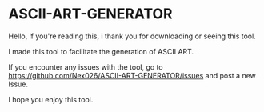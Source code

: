 # ASCII-ART-GENERATOR

Hello, if you're reading this, i thank you for downloading or seeing this tool.

I made this tool to facilitate the generation of ASCII ART.

If you encounter any issues with the tool, go to https://github.com/Nex026/ASCII-ART-GENERATOR/issues and post a new Issue.

I hope you enjoy this tool.
